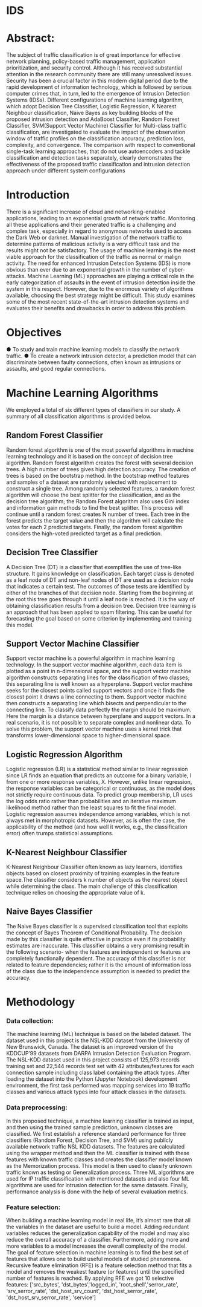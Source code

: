 # IDS
# Abstract:
The subject of traffic classification is of great importance for effective network
planning, policy-based traffic management, application prioritization, and security control.
Although it has received substantial attention in the research community there are still many
unresolved issues. Security has been a crucial factor in this modern digital period due to the rapid
development of information technology, which is followed by serious computer crimes that, in
turn, led to the emergence of Intrusion Detection Systems (IDSs). Different configurations of
machine learning algorithm, which adopt Decision Tree Classifier, Logistic Regression, K
Nearest Neighbour classification, Naive Bayes as key building blocks of the proposed intrusion
detection and AdaBoost Classifier, Random Forest Classifier, SVM(Support Vector Machine)
Classifier for Multi-class traffic classification, are investigated to evaluate the impact of the
observation window of traffic profiles on the classification accuracy, prediction loss, complexity,
and convergence. The comparison with respect to conventional single-task learning approaches,
that do not use autoencoders and tackle classification and detection tasks separately, clearly
demonstrates the effectiveness of the proposed traffic classification and intrusion detection
approach under different system configurations
# Introduction
There is a significant increase of cloud and networking-enabled applications, leading to an
exponential growth of network traffic. Monitoring all these applications and their generated
traffic is a challenging and complex task, especially in regard to anonymous networks used to
access the Dark Web or darknet. Manual investigation of the network traffic to determine
patterns of malicious activity is a very difficult task and the results might not be satisfactory. The
usage of machine learning is the most viable approach for the classification of the traffic as
normal or malign activity.
The need for enhanced Intrusion Detection Systems (IDS) is more obvious than ever due to an
exponential growth in the number of cyber-attacks. Machine Learning (ML) approaches are
playing a critical role in the early categorization of assaults in the event of intrusion detection
inside the system in this respect. However, due to the enormous variety of algorithms available,
choosing the best strategy might be difficult. This study examines some of the most recent
state-of-the-art intrusion detection systems and evaluates their benefits and drawbacks in order to
address this problem.
# Objectives
● To study and train machine learning models to classify the network traffic.
● To create a network intrusion detector, a prediction model that can discriminate between
faulty connections, often known as intrusions or assaults, and good regular connections.
# Machine Learning Algorithms
We employed a total of six different types of classifiers in our study. A summary of all
classification algorithms is provided below.
## Random Forest Classifier
Random forest algorithm is one of the most powerful algorithms in machine learning technology
and it is based on the concept of decision tree algorithm. Random forest algorithm creates the
forest with several decision trees. A high number of trees gives high detection accuracy. The
creation of trees is based on the bootstrap method. In the bootstrap method features and samples
of a dataset are randomly selected with replacement to construct a single tree. Among randomly
selected features, a random forest algorithm will choose the best splitter for the classification,
and as the decision tree algorithm; the Random Forest algorithm also uses Gini index and
information gain methods to find the best splitter. This process will continue until a random
forest creates N number of trees. Each tree in the forest predicts the target value and then the
algorithm will calculate the votes for each 2 predicted targets. Finally, the random forest
algorithm considers the high-voted predicted target as a final prediction.
## Decision Tree Classifier
A Decision Tree (DT) is a classifier that exemplifies the use of tree-like structure. It gains
knowledge on classification. Each target class is denoted as a leaf node of DT and non-leaf nodes
of DT are used as a decision node that indicates a certain test. The outcomes of those tests are
identified by either of the branches of that decision node. Starting from the beginning at the root
this tree goes through it until a leaf node is reached. It is the way of obtaining classification
results from a decision tree. Decision tree learning is an approach that has been applied to spam
filtering. This can be useful for forecasting the goal based on some criterion by implementing
and training this model.
## Support Vector Machine Classifier
Support vector machine is a powerful algorithm in machine learning technology. In the support
vector machine algorithm, each data item is plotted as a point in n-dimensional space, and the
support vector machine algorithm constructs separating lines for the classification of two classes;
this separating line is well known as a hyperplane. Support vector machine seeks for the closest
points called support vectors and once it finds the closest point it draws a line connecting to
them. Support vector machine then constructs a separating line which bisects and perpendicular
to the connecting line. To classify data perfectly the margin should be maximum. Here the
margin is a distance between hyperplane and support vectors. In a real scenario, it is not possible
to separate complex and nonlinear data. To solve this problem, the support vector machine uses a
kernel trick that transforms lower-dimensional space to higher-dimensional space.
## Logistic Regression Algorithm
Logistic regression (LR) is a statistical method similar to linear regression since LR finds an
equation that predicts an outcome for a binary variable, I from one or more response variables,
X. However, unlike linear regression, the response variables can be categorical or continuous, as
the model does not strictly require continuous data. To predict group membership, LR uses the
log odds ratio rather than probabilities and an iterative maximum likelihood method rather than
the least squares to fit the final model. Logistic regression assumes independence among
variables, which is not always met in morphotropic datasets. However, as is often the case, the
applicability of the method (and how well it works, e.g., the classification error) often trumps
statistical assumptions.
## K-Nearest Neighbour Classifier
K-Nearest Neighbour Classifier often known as lazy learners, identifies objects based on
closest proximity of training examples in the feature space.The classifier considers k number
of objects as the nearest object while determining the class. The main challenge of this
classification technique relies on choosing the appropriate value of k.
## Naive Bayes Classifier
The Naive Bayes classifier is a supervised classification tool that exploits the concept of Bayes
Theorem of Conditional Probability. The decision made by this classifier is quite effective in
practice even if its probability estimates are inaccurate. This classifier obtains a very promising result
in the following scenario- when the features are independent or features are completely functionally
dependent. The accuracy of this classifier is not related to feature dependencies; rather it is the
amount of information loss of the class due to the independence assumption is needed to predict the
accuracy.
# Methodology
### Data collection:
The machine learning (ML) technique is based on the labeled dataset. The
dataset used in this project is the NSL-KDD dataset from the University of New Brunswick,
Canada. The dataset is an improved version of the KDDCUP’99 datasets from DARPA Intrusion
Detection Evaluation Program. The NSL-KDD dataset used in this project consists of 125,973
records training set and 22,544 records test set with 42 attributes/features for each connection
sample including class label containing the attack types. After loading the dataset into the Python
(Jupyter Notebook) development environment, the first task performed was mapping services
into 19 traffic classes and various attack types into four attack classes in the datasets.
### Data preprocessing: 
In this proposed technique, a machine learning classifier is trained as input,
and then using the trained sample prediction, unknown classes are classified. We first establish a
reference standard performance for three classifiers (Random Forest, Decision Tree, and SVM)
using publicly available network traffic NSL KDD datasets. The features are calculated using the
wrapper method and then the ML classifier is trained with these features with known traffic
classes and creates the classifier model known as the Memorization process. This model is then
used to classify unknown traffic known as testing or Generalization process. Three ML
algorithms are used for IP traffic classification with mentioned datasets and also four ML
algorithms are used for intrusion detection for the same datasets. Finally, performance analysis is
done with the help of several evaluation metrics.
### Feature selection: 
When building a machine learning model in real life, it’s almost rare that all
the variables in the dataset are useful to build a model. Adding redundant variables reduces the
generalization capability of the model and may also reduce the overall accuracy of a classifier.
Furthermore, adding more and more variables to a model increases the overall complexity of the
model. The goal of feature selection in machine learning is to find the best set of features that
allows one to build useful models of studied phenomena.
Recursive feature elimination (RFE) is a feature selection method that fits a model and removes
the weakest feature (or features) until the specified number of features is reached. By applying
RFE we got 10 selective features: ['src_bytes', 'dst_bytes','logged_in', 'root_shell','serror_rate',
'srv_serror_rate', 'dst_host_srv_count', 'dst_host_serror_rate', 'dst_host_srv_serror_rate', 'service']

